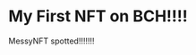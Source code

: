 # My First NFT on BCH!!!!
MessyNFT spotted!!!!!!!
                                                            